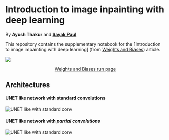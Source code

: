 # Introduction to image inpainting with deep learning

By **Ayush Thakur** and [**Sayak Paul**](http://github.com/sayakpaul)

This repository contains the supplementary notebook for the [Introduction to image impainting with deep learning] (from [Weights and Biases](https://www.wandb.com/)) article. 

![](https://github.com/ayulockin/deepimageinpainting/blob/master/images/wandb_run.png?raw=true)

<center><a href=https://app.wandb.ai/ayush-thakur/image-impainting/runs/15ydxggr>Weights and Biases run page</a></center>


## Architectures 

#### UNET like network with standard convolutions

![UNET like with standard conv](https://github.com/ayulockin/deepimageimpainting/blob/master/images/model_unet_like.png)

#### UNET like network with _partial convolutions_

![UNET like with standard conv](https://github.com/ayulockin/deepimageimpainting/blob/master/images/model_partial_conv.png)
